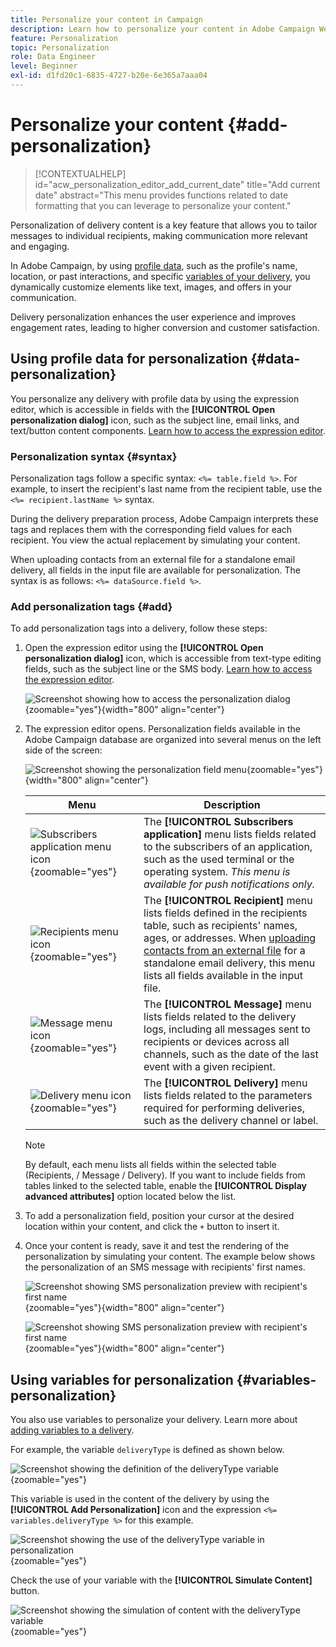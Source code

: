 ```yaml
---
title: Personalize your content in Campaign
description: Learn how to personalize your content in Adobe Campaign Web
feature: Personalization
topic: Personalization
role: Data Engineer
level: Beginner
exl-id: d1fd20c1-6835-4727-b20e-6e365a7aaa04
---
```

# Personalize your content {#add-personalization}

>[!CONTEXTUALHELP]
>id="acw_personalization_editor_add_current_date"
>title="Add current date"
>abstract="This menu provides functions related to date formatting that you can leverage to personalize your content."

Personalization of delivery content is a key feature that allows you to tailor messages to individual recipients, making communication more relevant and engaging.

In Adobe Campaign, by using [profile data](#data-personalization), such as the profile's name, location, or past interactions, and specific [variables of your delivery](#variables-personalization), you dynamically customize elements like text, images, and offers in your communication.

Delivery personalization enhances the user experience and improves engagement rates, leading to higher conversion and customer satisfaction.

## Using profile data for personalization {#data-personalization}

You personalize any delivery with profile data by using the expression editor, which is accessible in fields with the **[!UICONTROL Open personalization dialog]** icon, such as the subject line, email links, and text/button content components. [Learn how to access the expression editor](gs-personalization.md/#access).

### Personalization syntax {#syntax}

Personalization tags follow a specific syntax: `<%= table.field %>`. For example, to insert the recipient's last name from the recipient table, use the `<%= recipient.lastName %>` syntax.

During the delivery preparation process, Adobe Campaign interprets these tags and replaces them with the corresponding field values for each recipient. You view the actual replacement by simulating your content.

When uploading contacts from an external file for a standalone email delivery, all fields in the input file are available for personalization. The syntax is as follows: `<%= dataSource.field %>`.

### Add personalization tags {#add}

To add personalization tags into a delivery, follow these steps:

1. Open the expression editor using the **[!UICONTROL Open personalization dialog]** icon, which is accessible from text-type editing fields, such as the subject line or the SMS body. [Learn how to access the expression editor](gs-personalization.md/#access).

    ![Screenshot showing how to access the personalization dialog](assets/perso-access.png){zoomable="yes"}{width="800" align="center"}

1. The expression editor opens. Personalization fields available in the Adobe Campaign database are organized into several menus on the left side of the screen:

    ![Screenshot showing the personalization field menu](assets/perso-insert-field.png){zoomable="yes"}{width="800" align="center"}

    | Menu | Description | 
    |------|-------------|
    | ![Subscribers application menu icon](assets/do-not-localize/perso-subscribers-menu.png){zoomable="yes"} | The **[!UICONTROL Subscribers application]** menu lists fields related to the subscribers of an application, such as the used terminal or the operating system. *This menu is available for push notifications only.* | 
    | ![Recipients menu icon](assets/do-not-localize/perso-recipients-menu.png){zoomable="yes"} | The **[!UICONTROL Recipient]** menu lists fields defined in the recipients table, such as recipients' names, ages, or addresses. When [uploading contacts from an external file](../audience/file-audience.md) for a standalone email delivery, this menu lists all fields available in the input file. | 
    | ![Message menu icon](assets/do-not-localize/perso-message-menu.png){zoomable="yes"} | The **[!UICONTROL Message]** menu lists fields related to the delivery logs, including all messages sent to recipients or devices across all channels, such as the date of the last event with a given recipient. |
    | ![Delivery menu icon](assets/do-not-localize/perso-delivery-menu.png){zoomable="yes"} | The **[!UICONTROL Delivery]** menu lists fields related to the parameters required for performing deliveries, such as the delivery channel or label. |

    >[!NOTE]
    >
    >By default, each menu lists all fields within the selected table (Recipients, / Message / Delivery). If you want to include fields from tables linked to the selected table, enable the **[!UICONTROL Display advanced attributes]** option located below the list.

1. To add a personalization field, position your cursor at the desired location within your content, and click the `+` button to insert it.

1. Once your content is ready, save it and test the rendering of the personalization by simulating your content. The example below shows the personalization of an SMS message with recipients' first names.

    ![Screenshot showing SMS personalization preview with recipient's first name](assets/perso-preview1.png){zoomable="yes"}{width="800" align="center"}

    ![Screenshot showing SMS personalization preview with recipient's first name](assets/perso-preview2.png){zoomable="yes"}{width="800" align="center"}

## Using variables for personalization {#variables-personalization}

You also use variables to personalize your delivery. Learn more about [adding variables to a delivery](../advanced-settings/delivery-settings.md#variables-delivery).

For example, the variable `deliveryType` is defined as shown below.

![Screenshot showing the definition of the deliveryType variable](assets/variables-deliveryType.png){zoomable="yes"}

This variable is used in the content of the delivery by using the **[!UICONTROL Add Personalization]** icon and the expression `<%= variables.deliveryType %>` for this example.

![Screenshot showing the use of the deliveryType variable in personalization](assets/variables-perso.png){zoomable="yes"}

Check the use of your variable with the **[!UICONTROL Simulate Content]** button.

![Screenshot showing the simulation of content with the deliveryType variable](assets/variables-simulate.png){zoomable="yes"}